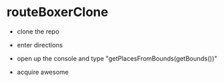 routeBoxerClone
===============

* clone the repo

* enter directions

* open up the console and type "getPlacesFromBounds(getBounds())"

* acquire awesome
